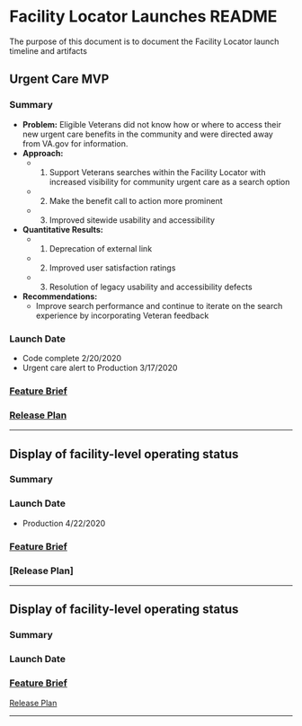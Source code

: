 # Facility Locator Launches README

The purpose of this document is to document the Facility Locator launch timeline and artifacts

## Urgent Care MVP
### Summary
- **Problem:** Eligible Veterans did not know how or where to access their new urgent care benefits in the community and were directed away from  VA.gov for information. 
- **Approach:** 
  - 1. Support Veterans searches within the Facility Locator with increased visibility for community urgent care as a search option
  - 2. Make the benefit call to action more prominent
  - 3. Improved sitewide usability and accessibility 
- **Quantitative Results:** 
  - 1. Deprecation of external link
  - 2. Improved user satisfaction ratings
  - 3. Resolution of legacy usability and accessibility defects
- **Recommendations:**
  - Improve search performance and continue to iterate on the search experience by incorporating Veteran feedback
### Launch Date
- Code complete 2/20/2020
- Urgent care alert to Production 3/17/2020
### [Feature Brief](https://github.com/department-of-veterans-affairs/va.gov-team/blob/master/products/facilities/facility-locator/initiatives/2020-urgent-care/mvp-feature-brief.md)
### [Release Plan](https://github.com/department-of-veterans-affairs/va.gov-team/blob/master/products/facilities/facility-locator/initiatives/2020-urgent-care/mvp-release-plan.md)

---

## Display of facility-level operating status
### Summary
### Launch Date
- Production 4/22/2020
### [Feature Brief](https://github.com/department-of-veterans-affairs/va.gov-team/blob/master/products/facilities/facility-locator/initiatives/2020-facility-level-alerts/feature-brief.md)
### [Release Plan]

---

## Display of facility-level operating status
### Summary
### Launch Date
### [Feature Brief](https://github.com/department-of-veterans-affairs/va.gov-team/blob/master/products/facilities/medical-centers/product/left-nav-upgrade/vamc-left-nav-enhancement-feature-brief.md)
[Release Plan](https://github.com/department-of-veterans-affairs/va.gov-team/blob/master/products/facilities/medical-centers/product/left-nav-upgrade/release-plan.md)

---


